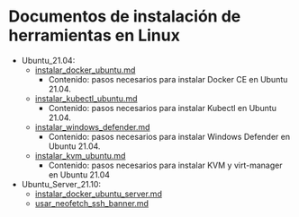# Documentos de instalación de herramientas en Linux
- Ubuntu_21.04:
    - [instalar_docker_ubuntu.md](https://github.com/pdafigl/docs/blob/main/Linux/Ubuntu_21.04/instalar_docker_ubuntu.md)
        - Contenido: pasos necesarios para instalar Docker CE en Ubuntu 21.04.
    - [instalar_kubectl_ubuntu.md](https://github.com/pdafigl/docs/blob/main/Linux/Ubuntu_21.04/instalar_kubectl_ubuntu.md)
        - Contenido: pasos necesarios para instalar Kubectl en Ubuntu 21.04.
    - [instalar_windows_defender.md](https://github.com/pdafigl/docs/blob/main/Linux/Ubuntu_21.04/instalar_windows_defender.md)
        - Contenido: pasos necesarios para instalar Windows Defender en Ubuntu 21.04.
    - [instalar_kvm_ubuntu.md](https://github.com/pdafigl/docs/blob/main/Linux/Ubuntu_21.04/instalar_kvm_ubuntu.md)
        - Contenido: pasos necesarios para instalar KVM y virt-manager en Ubuntu 21.04
- Ubuntu_Server_21.10:
    - [instalar_docker_ubuntu_server.md](https://github.com/pdafigl/docs/blob/main/Linux/Ubuntu_server_21.04/instalar_docker_ubuntu_server.md)
    - [usar_neofetch_ssh_banner.md](https://github.com/pdafigl/docs/blob/main/Linux/Ubuntu_server_21.04/usar_neofetch_ssh_banner.md)